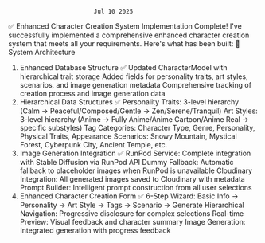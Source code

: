                             Jul 10 2025

✅ Enhanced Character Creation System Implementation Complete!
I've successfully implemented a comprehensive enhanced character creation system that meets all your requirements. Here's what has been built:
🎯 System Architecture
1. Enhanced Database Structure ✅
Updated CharacterModel with hierarchical trait storage
Added fields for personality traits, art styles, scenarios, and image generation metadata
Comprehensive tracking of creation process and image generation data
2. Hierarchical Data Structures ✅
Personality Traits: 3-level hierarchy (Calm → Peaceful/Composed/Gentle → Zen/Serene/Tranquil)
Art Styles: 3-level hierarchy (Anime → Fully Anime/Anime Cartoon/Anime Real → specific substyles)
Tag Categories: Character Type, Genre, Personality, Physical Traits, Appearance
Scenarios: Snowy Mountain, Mystical Forest, Cyberpunk City, Ancient Temple, etc.
3. Image Generation Integration ✅
RunPod Service: Complete integration with Stable Diffusion via RunPod API
Dummy Fallback: Automatic fallback to placeholder images when RunPod is unavailable
Cloudinary Integration: All generated images saved to Cloudinary with metadata
Prompt Builder: Intelligent prompt construction from all user selections
4. Enhanced Character Creation Form ✅
6-Step Wizard: Basic Info → Personality → Art Style → Tags → Scenario → Generate
Hierarchical Navigation: Progressive disclosure for complex selections
Real-time Preview: Visual feedback and character summary
Image Generation: Integrated generation with progress feedback